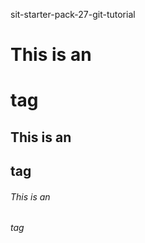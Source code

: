 sit-starter-pack-27-git-tutorial

# This is an <h1> tag

## This is an <h2> tag

###### This is an <h6> tag
